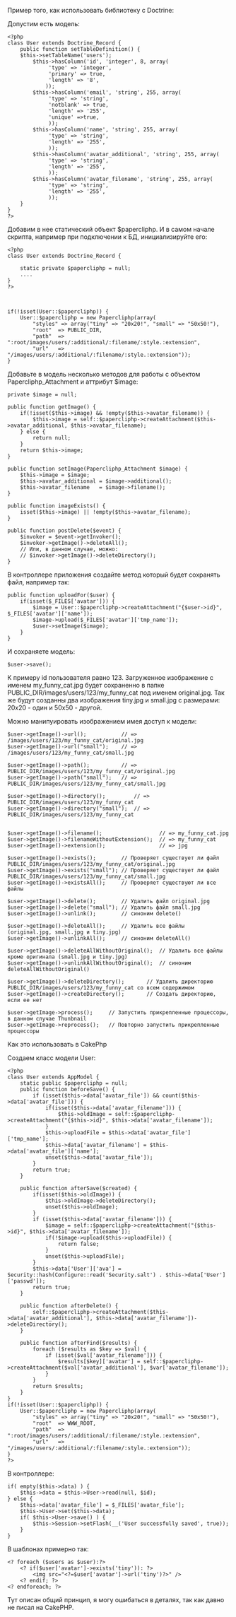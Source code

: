 Пример того, как использовать библиотеку с Doctrine:

Допустим есть модель:

    <?php
    class User extends Doctrine_Record {
	    public function setTableDefinition() {
        $this->setTableName('users');
            $this->hasColumn('id', 'integer', 8, array(
                 'type' => 'integer',
                 'primary' => true,
                 'length' => '8',
                ));
            $this->hasColumn('email', 'string', 255, array(
                 'type' => 'string',
                 'notblank' => true,
                 'length' => '255',
                 'unique' =>true,
                 ));
            $this->hasColumn('name', 'string', 255, array(
                 'type' => 'string',
                 'length' => '255',
                 ));
            $this->hasColumn('avatar_additional', 'string', 255, array(
                 'type' => 'string',
                 'length' => '255',
                 ));
            $this->hasColumn('avatar_filename', 'string', 255, array(
                 'type' => 'string',
                 'length' => '255',
                 ));
        }
    }
    ?>

Добавим в нее статический объект $papercliphp. И в самом начале скрипта, например при подключении к БД, инициализируйте его:

    <?php
    class User extends Doctrine_Record {
    
	    static private $papercliphp = null;
	    ....
    }
    ?>
	
	

    if(!isset(User::$papercliphp)) {
        User::$papercliphp = new Papercliphp(array(
   		    "styles" => array("tiny" => "20x20!", "small" => "50x50!"),
    	    "root"  => PUBLIC_DIR,
    	    "path"  => ":root/images/users/:additional/:filename/:style.:extension",
    	    "url"   => "/images/users/:additional/:filename/:style.:extension"));
    }
    

Добавьте в модель несколько методов для работы с объектом Papercliphp_Attachment и аттрибут $image:

    private $image = null;
    
    public function getImage() {
    	if(!isset($this->image) && !empty($this->avatar_filename)) {
    		$this->image = self::$papercliphp->createAttachment($this->avatar_additional, $this->avatar_filename);
    	} else {
    		return null;
    	}
    	return $this->image;
    }
    
    public function setImage(Papercliphp_Attachment $image) {
    	$this->image = $image;
    	$this->avatar_additional = $image->additional();
    	$this->avatar_filename	 = $image->filename();
    }
    
    public function imageExists() {
    	isset($this->image) || !empty($this->avatar_filename);
    }
    
    public function postDelete($event) {
    	$invoker = $event->getInvoker();
    	$invoker->getImage()->deleteAll();
    	// Или, в данном случае, можно:
    	// $invoker->getImage()->deleteDirectory();
    }
     
    
В контроллере приложения создайте метод который будет сохранять файл, например так:


    public function uploadFor($user) {
	    if(isset($_FILES['avatar'])) {
		    $image = User::$papercliphp->createAttachment("{$user->id}", $_FILES['avatar']['name']);
		    $image->upload($_FILES['avatar']['tmp_name']);
		    $user->setImage($image);
	    }
    }


И сохраняете модель:

    $user->save();
	
К примеру id пользователя равно 123. Загруженное изображение с именем my_funny_cat.jpg будет сохраненно в папке PUBLIC_DIR/images/users/123/my_funny_cat под именем original.jpg. Так же будут созданны два изображения tiny.jpg и small.jpg с размерами: 20x20 - один и 50x50 - другой.

Можно манипуировать изображением имея доступ к модели:

    $user->getImage()->url(); 			// => /images/users/123/my_funny_cat/original.jpg
    $user->getImage()->url("small");	// => /images/users/123/my_funny_cat/small.jpg
    
    $user->getImage()->path();			// => PUBLIC_DIR/images/users/123/my_funny_cat/original.jpg
    $user->getImage()->path("small");	// => PUBLIC_DIR/images/users/123/my_funny_cat/small.jpg
    
    $user->getImage()->directory();			// => PUBLIC_DIR/images/users/123/my_funny_cat
    $user->getImage()->directory("small");	// => PUBLIC_DIR/images/users/123/my_funny_cat
    
    
    $user->getImage()->filename();					// => my_funny_cat.jpg
    $user->getImage()->filenameWithoutExtension();	// => my_funny_cat
    $user->getImage()->extension();					// => jpg
    
    $user->getImage()->exists();		// Проверяет существует ли файл PUBLIC_DIR/images/users/123/my_funny_cat/original.jpg
    $user->getImage()->exists("small");	// Проверяет существует ли файл PUBLIC_DIR/images/users/123/my_funny_cat/small.jpg
    $user->getImage()->existsAll();		// Проверяет существуют ли все файлы
    
    $user->getImage()->delete();		// Удалить файл original.jpg
    $user->getImage()->delete("small");	// Удалить файл small.jpg
    $user->getImage()->unlink();		// синоним delete()
    
    $user->getImage()->deleteAll();		// Удалить все файлы (original.jpg, small.jpg и tiny.jpg)
    $user->getImage()->unlinkAll();		// синоним deleteAll()
    
    $user->getImage()->deleteAllWithoutOriginal(); 	// Удалить все файлы кроме оригинала (small.jpg и tiny.jpg)
    $user->getImage()->unlinkAllWithoutOriginal();	// синоним deleteAllWithoutOriginal()
    
    $user->getImage()->deleteDirectory();		// Удалить директорию PUBLIC_DIR/images/users/123/my_funny_cat со всем содержимом
    $user->getImage()->createDirectory();		// Создать директорию, если ее нет
    
    $user->getImage->process();		// Запустить прикрепленные процессоры, в данном случае Thunbnail
    $user->getImage->reprocess();	// Повторно запустить прикрепленные процессоры
	

Как это использовать в CakePhp

Создаем класс модели User:

	<?php
	class User extends AppModel {
		static public $papercliphp = null;
	    public function beforeSave() {
	        if (isset($this->data['avatar_file']) && count($this->data['avatar_file'])) {
	        	if(isset($this->data['avatar_filename'])) {
	        		$this->oldImage = self::$papercliphp->createAttachment("{$this->id}", $this->data['avatar_filename']);
	        	}
	        	$this->uploadFile = $this->data['avatar_file']['tmp_name'];
	        	$this->data['avatar_filename'] = $this->data['avatar_file']['name'];
	        	unset($this->data['avatar_file']);
	        }
	        return true;
	    }
	    
	    public function afterSave($created) {
	    	if(isset($this->oldImage)) {
	    		$this->oldImage->deleteDirectory();
	    		unset($this->oldImage);
	    	}
	        if (isset($this->data['avatar_filename'])) {
	        	$image = self::$papercliphp->createAttachment("{$this->id}", $this->data['avatar_filename']);
	        	if(!$image->upload($this->uploadFile)) {
	        		return false;
	        	}
	        	unset($this->uploadFile);
	        }
	        $this->data['User']['ava'] = Security::hash(Configure::read('Security.salt') . $this->data['User']['passwd']);
	        return true;
	    }
	    
	    public function afterDelete() {
	    	self::$papercliphp->createAttachment($this->data['avatar_additional'], $this->data['avatar_filename'])->deleteDirectory();
	    }
	    
	    public function afterFind($results) {
	    	foreach ($results as $key => $val) {
				if (isset($val['avatar_filename'])) {
					$results[$key]['avatar'] = self::$papercliphp->createAttachment($val['avatar_additional'], $var['avatar_filename']); 
				}
			}
			return $results;
	    }
	}
	if(!isset(User::$papercliphp)) {
        User::$papercliphp = new Papercliphp(array(
   		    "styles" => array("tiny" => "20x20!", "small" => "50x50!"),
    	    "root"  => WWW_ROOT,
    	    "path"  => ":root/images/users/:additional/:filename/:style.:extension",
    	    "url"   => "/images/users/:additional/:filename/:style.:extension"));
    }
	?>
	
В контроллере:
	
	if( empty($this->data) ) {
        $this->data = $this->User->read(null, $id);
    } else {
    	$this->data['avatar_file'] = $_FILES['avatar_file'];
        $this->User->set($this->data);
        if( $this->User->save() ) {
            $this->Session->setFlash(__('User successfully saved', true));
        }
    }
 
В шаблонах примерно так:

	<? foreach ($users as $user):?>
		<? if($user['avatar']->exists('tiny')): ?>
			<img src="<?=$user['avatar']->url('tiny')?>" />
		<? endif; ?>
	<? endforeach; ?>
	
Тут описан общий принцип, я могу ошибаться в деталях, так как давно не писал на CakePHP.